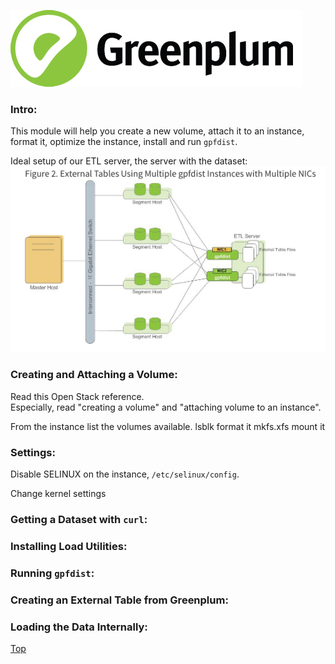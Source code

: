 ![Greenplum](https://github.com/syuja/GreenPlumSetup/blob/master/img/greenplum-logo.png)
<a id='top'></a>

### Intro: 
This module will help you create a new volume, attach it to an instance, format it,
optimize the instance, install and run `gpfdist`.  

Ideal setup of our ETL server, the server with the dataset:  
![ideal_etl](https://github.com/syuja/GreenPlumSetup/blob/master/img/ideal_etl.png)

### Creating and Attaching a Volume:  
Read this Open Stack reference.  
Especially, read "creating a volume" and "attaching volume to an instance".  

From the instance list the volumes available.
lsblk 
format it mkfs.xfs
mount it


### Settings:  

Disable SELINUX on the instance, `/etc/selinux/config`.  

Change kernel settings


### Getting a Dataset with `curl`:  



### Installing Load Utilities:   


### Running `gpfdist`:   


### Creating an External Table from Greenplum:  


### Loading the Data Internally:  











[Top](#top) 
